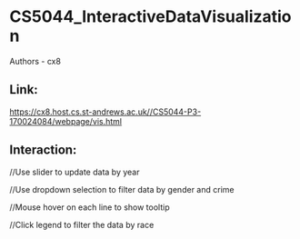 # CS5044_InteractiveDataVisualization
Authors - cx8

## Link:
https://cx8.host.cs.st-andrews.ac.uk//CS5044-P3-170024084/webpage/vis.html

## Interaction:
//Use slider to update data by year


//Use dropdown selection to filter data by gender and crime


//Mouse hover on each line to show tooltip 


//Click legend to filter the data by race









